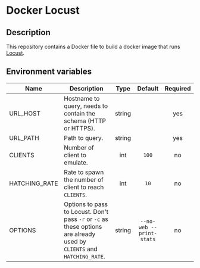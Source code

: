 # Docker Locust

## Description
This repository contains a Docker file to build a docker image that runs [Locust](https://locust.io/).

## Environment variables

| Name | Description | Type | Default | Required |
|------|-------------|:----:|:-----:|:-----:|
| URL_HOST | Hostname to query, needs to contain the schema (HTTP or HTTPS). | string | | yes |
| URL_PATH | Path to query. | string | | yes |
| CLIENTS | Number of client to emulate. | int | `100` | no |
| HATCHING_RATE | Rate to spawn the number of client to reach `CLIENTS`. | int | `10` | no |
| OPTIONS | Options to pass to Locust. Don't pass `-r` or `-c` as these options are already used by `CLIENTS` and `HATCHING_RATE`. | string | `--no-web --print-stats` | no |
